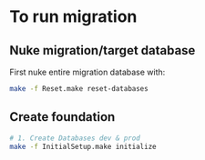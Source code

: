 # To run migration

## Nuke migration/target database
First nuke entire migration database with:
```bash
make -f Reset.make reset-databases
```

## Create foundation

```bash
# 1. Create Databases dev & prod
make -f InitialSetup.make initialize
```
